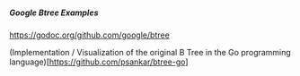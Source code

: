 
##### Google Btree Examples

https://godoc.org/github.com/google/btree

(Implementation / Visualization of the original B Tree in the Go programming language)[https://github.com/psankar/btree-go]
